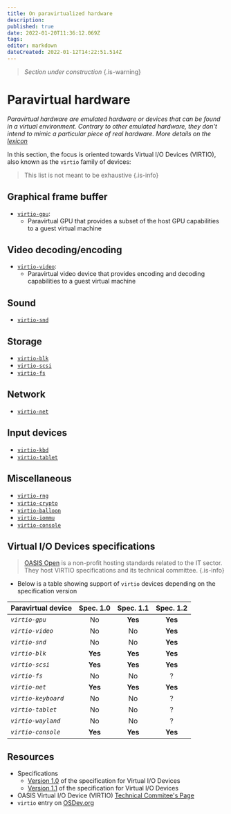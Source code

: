 ```yaml
---
title: On paravirtualized hardware
description: 
published: true
date: 2022-01-20T11:36:12.069Z
tags: 
editor: markdown
dateCreated: 2022-01-12T14:22:51.514Z
---
```


> *Section under construction*
{.is-warning}



# Paravirtual hardware

*Paravirtual hardware are emulated hardware or devices that can be found in a virtual environment. Contrary to other emulated hardware, they don't intend to mimic a particular piece of real hardware. More details on the [lexicon](/virt/lexicon)*

In this section, the focus is oriented towards Virtual I/O Devices (VIRTIO), also known as the `virtio` family of devices:

> This list is not meant to be exhaustive
{.is-info}


## Graphical frame buffer

* [`virtio-gpu`](/virt/virtio/gpu): 
	* Paravirtual GPU that provides a subset of the host GPU capabilities to a guest virtual machine

## Video decoding/encoding

* [`virtio-video`](/virt/virtio/video): 
	* Paravirtual video device that provides encoding and decoding capabilities to a guest virtual machine

## Sound

* [`virtio-snd`](/virt/virtio/snd)

## Storage

* [`virtio-blk`](/virt/virtio/blk)
* [`virtio-scsi`](/virt/virtio/scsi)
* [`virtio-fs`](/virt/virtio/fs)

## Network

* [`virtio-net`](/virt/virtio/net)

## Input devices

* [`virtio-kbd`](/virt/virtio/blk)
* [`virtio-tablet`](/virt/virtio/tabket)

## Miscellaneous

* [`virtio-rng`](/virt/virtio/rng)
* [`virtio-crypto`](/virt/virtio/crypto)
* [`virtio-balloon`](/virt/virtio/balloon)
* [`virtio-iommu`](/virt/virtio/iommu)
* [`virtio-console`](/virt/virtio/console)

## Virtual I/O Devices specifications

> [OASIS Open](https://www.oasis-open.org/org/) is a non-profit hosting standards related to the IT sector. They host VIRTIO specifications and its technical committee.
{.is-info}

* Below is a table showing support of `virtio` devices depending on the specification version

| **Paravirtual device** | Spec. 1.0 | Spec. 1.1 | Spec. 1.2 |
| :- | :-: | :-: | :-: |
| *`virtio-gpu`* | No | **Yes** | **Yes** |
| *`virtio-video`* | No | No | **Yes** |
| *`virtio-snd`* | No | No | **Yes** |
| *`virtio-blk`* | **Yes** | **Yes** | **Yes** |
| *`virtio-scsi`* | **Yes** | **Yes** | **Yes** |
| *`virtio-fs`* | No | No | ? |
| *`virtio-net`* | **Yes** |  **Yes** | **Yes** |
| *`virtio-keyboard`* | No | No | ? |
| *`virtio-tablet`* | No | No | ? |
| *`virtio-wayland`* | No | No | ? |
| *`virtio-console`* | **Yes** | **Yes** | **Yes** |

## Resources

* Specifications
	* [Version 1.0](https://docs.oasis-open.org/virtio/virtio/v1.0/virtio-v1.0.html) of the specification for Virtual I/O Devices
	* [Version 1.1](https://docs.oasis-open.org/virtio/virtio/v1.1/csprd01/virtio-v1.1-csprd01.html) of the specification for Virtual I/O Devices
* OASIS Virtual I/O Device (VIRTIO) [Technical Commitee's Page](https://www.oasis-open.org/committees/tc_home.php?wg_abbrev=virtio)
* `virtio` entry on [OSDev.org](https://wiki.osdev.org/Virtio)